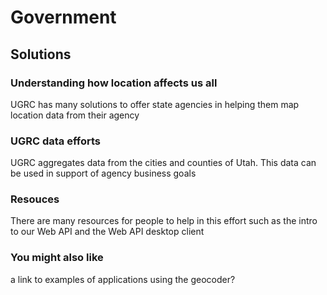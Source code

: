 # Government

## Solutions

### Understanding how location affects us all

UGRC has many solutions to offer state agencies in helping them map location data from their agency

### UGRC data efforts

UGRC aggregates data from the cities and counties of Utah. This data can be used in support of agency business goals

### Resouces

There are many resources for people to help in this effort such as the intro to our Web API and the Web API desktop client

### You might also like

a link to examples of applications using the geocoder?


